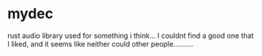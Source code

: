 # mydec
rust audio library used for something i think...
I couldnt find a good one that I liked, and it seems like neither could other people..........
